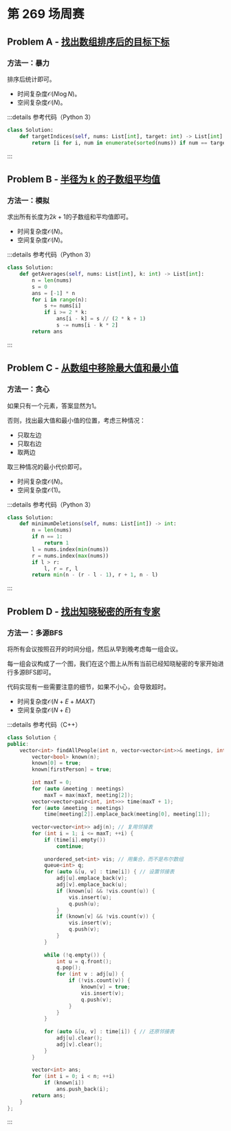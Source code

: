 # 第 269 场周赛

## Problem A - [找出数组排序后的目标下标](https://leetcode.cn/problems/find-target-indices-after-sorting-array/)

### 方法一：暴力

排序后统计即可。

- 时间复杂度$\mathcal{O}(N\log N)$。
- 空间复杂度$\mathcal{O}(N)$。

:::details 参考代码（Python 3）

```python
class Solution:
    def targetIndices(self, nums: List[int], target: int) -> List[int]:
        return [i for i, num in enumerate(sorted(nums)) if num == target]
```

:::

## Problem B - [半径为 k 的子数组平均值](https://leetcode.cn/problems/k-radius-subarray-averages/)

### 方法一：模拟

求出所有长度为$2k+1$的子数组和平均值即可。

- 时间复杂度$\mathcal{O}(N)$。
- 空间复杂度$\mathcal{O}(N)$。

:::details 参考代码（Python 3）

```python
class Solution:
    def getAverages(self, nums: List[int], k: int) -> List[int]:
        n = len(nums)
        s = 0
        ans = [-1] * n
        for i in range(n):
            s += nums[i]
            if i >= 2 * k:
                ans[i - k] = s // (2 * k + 1)
                s -= nums[i - k * 2]
        return ans
```

:::

## Problem C - [从数组中移除最大值和最小值](https://leetcode.cn/problems/removing-minimum-and-maximum-from-array/)

### 方法一：贪心

如果只有一个元素，答案显然为$1$。

否则，找出最大值和最小值的位置，考虑三种情况：

- 只取左边
- 只取右边
- 取两边

取三种情况的最小代价即可。

- 时间复杂度$\mathcal{O}(N)$。
- 空间复杂度$\mathcal{O}(1)$。

:::details 参考代码（Python 3）

```python
class Solution:
    def minimumDeletions(self, nums: List[int]) -> int:
        n = len(nums)
        if n == 1:
            return 1
        l = nums.index(min(nums))
        r = nums.index(max(nums))
        if l > r:
            l, r = r, l
        return min(n - (r - l - 1), r + 1, n - l)
```

:::

## Problem D - [找出知晓秘密的所有专家](https://leetcode.cn/problems/find-all-people-with-secret/)

### 方法一：多源BFS

将所有会议按照召开的时间分组，然后从早到晚考虑每一组会议。

每一组会议构成了一个图，我们在这个图上从所有当前已经知晓秘密的专家开始进行多源BFS即可。

代码实现有一些需要注意的细节，如果不小心，会导致超时。

- 时间复杂度$\mathcal{O}(N+E+MAXT)$
- 空间复杂度$\mathcal{O}(N+E)$

:::details 参考代码（C++）

```cpp
class Solution {
public:
    vector<int> findAllPeople(int n, vector<vector<int>>& meetings, int firstPerson) {
        vector<bool> known(n);
        known[0] = true;
        known[firstPerson] = true;
  
        int maxT = 0;
        for (auto &meeting : meetings)
            maxT = max(maxT, meeting[2]);
        vector<vector<pair<int, int>>> time(maxT + 1);
        for (auto &meeting : meetings)
            time[meeting[2]].emplace_back(meeting[0], meeting[1]);
        
        vector<vector<int>> adj(n); // 复用邻接表
        for (int i = 1; i <= maxT; ++i) {
            if (time[i].empty())
                continue;
            
            unordered_set<int> vis; // 用集合，而不是布尔数组
            queue<int> q;
            for (auto &[u, v] : time[i]) { // 设置邻接表
                adj[u].emplace_back(v);
                adj[v].emplace_back(u);
                if (known[u] && !vis.count(u)) {
                    vis.insert(u);
                    q.push(u);
                }
                if (known[v] && !vis.count(v)) {
                    vis.insert(v);
                    q.push(v);
                }
            }
            
            while (!q.empty()) {
                int u = q.front();
                q.pop();
                for (int v : adj[u]) {
                    if (!vis.count(v)) {
                        known[v] = true;
                        vis.insert(v);
                        q.push(v);
                    }
                }
            }
            
            for (auto &[u, v] : time[i]) { // 还原邻接表
                adj[u].clear();
                adj[v].clear();
            }
        }
        
        vector<int> ans;
        for (int i = 0; i < n; ++i)
            if (known[i])
                ans.push_back(i);
        return ans;
    }
};
```

:::
